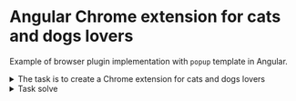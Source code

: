# Angular Chrome extension for cats and dogs lovers

Example of browser plugin implementation with `popup` template in Angular.

<details> 
  <summary>The task is to create a Chrome extension for cats and dogs lovers</summary>
 
If enabled, the extension should replace *"cat"* / *"dog"* words (depending on user preference) from every webpage, highlight mentions of the user's favorite animal, and show some pictures of it upon clicking.

We use Angular in our content scripts, but you can use any frameworks or libraries you like, or none at all.

Below you will find a more detailed description of each feature, along with some design mock-ups for layouting \- the result may not be pixel-perfect, but it should look good and work reliably on most websites.

**Figma mock-ups:**
[https://www.figma.com/file/9AQuNYlgGOG6JkxYeZ1k49/Linguix-JS-Test-Assignment](https://www.figma.com/file/9AQuNYlgGOG6JkxYeZ1k49/Linguix-JS-Test-Assignment)

Please upload your project to GitHub/GitLab/wherever you like, along with instructions on how to build it.

## Extension installed page

A simple welcome page should appear after the user installs the extension, allowing them to select whether they prefer cats, dogs, or both.

The link on the button should lead here: [https://en.wikipedia.org/wiki/Cats\_%26\_Dogs](https://en.wikipedia.org/wiki/Cats\_%26\_Dogs)

![](./readme/1.png)

## Popup window

The Popup window should contain the same two switches for cats/dogs preferences, along with a switch that can disable the extension. It is possible to love both dogs and cats at the same time.  
If a user changes her preferences, all currently open pages should be updated as well.

**Optional:** Bonus points for an additional toggle switch that disables the extension for the website opened in the currently active tab.

![](./readme/2.png)

## Content script

The extension, if it is enabled globally and if it is enabled for a specific webpage, should amend the content on it according to the following rules:

* If user loves only cats – replace every “dog” word with a “cat”
* If user loves only dogs – replace every “cat” with a “dog”
* In case the user loves both, or does not care for either – don't do anything

*(We know the page will not make any sense after that,*   
*but who cares when you want more cat images?)*

The extension should highlight every *“dog”* and *“cat”* word on the webpage like in the following image, where words *other, those* and *earned* are highlighted:  
![](./readme/3.png)

When any highlighted word is clicked, a popup window should appear below or above it, wherever there is more space, with a random picture of the corresponding animal.  
![](./readme/4.png)

This popup window can be closed by clicking on the “X” button, or anywhere outside of it.

You can use the following APIs to fetch pictures:  
[https://dog.ceo/dog-api/](https://dog.ceo/dog-api/) for dogs  
[https://docs.thecatapi.com/](https://docs.thecatapi.com/) for cats
</details>

<details> 
  <summary>Task solve</summary>

1. The server is implemented in the functions folder based on `yandex serverless functions`. It is used to select a picture.
2. To build the plugin, run : `npm run build`.

![](./readme/solve/1.jpg)
![](./readme/solve/2.jpg)
![](./readme/solve/3.jpg)
![](./readme/solve/4.jpg)

</details>

